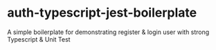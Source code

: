 # auth-typescript-jest-boilerplate
A simple boilerplate for demonstrating register &amp; login user with strong Typescript &amp; Unit Test
